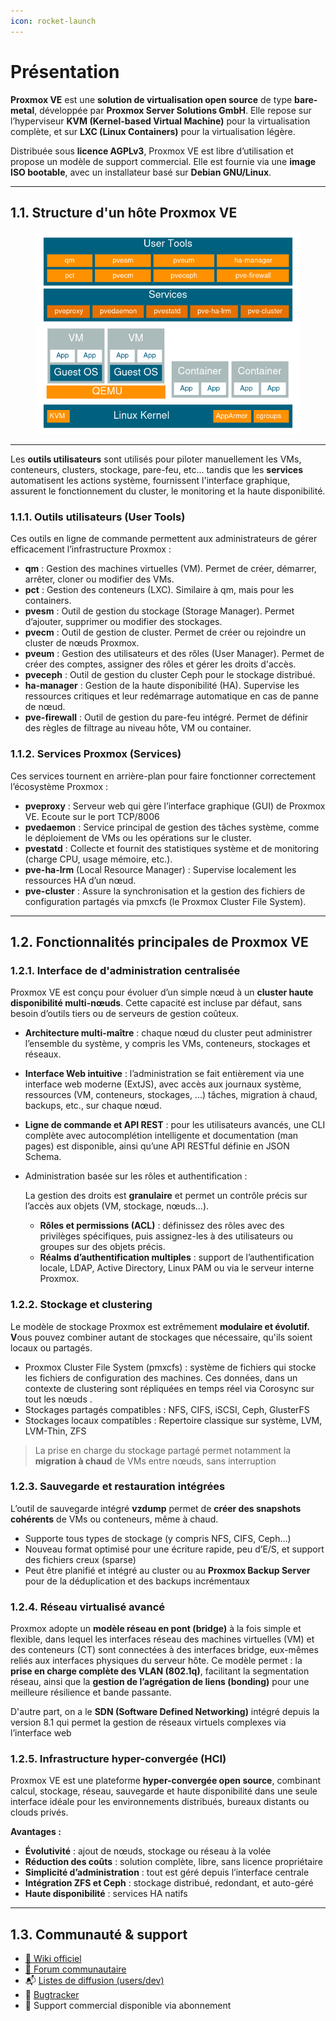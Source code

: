 ```yaml
---
icon: rocket-launch
---
```


# Présentation

**Proxmox VE** est une **solution de virtualisation open source** de type **bare-metal**, développée par **Proxmox Server Solutions GmbH**. Elle repose sur l’hyperviseur **KVM (Kernel-based Virtual Machine)** pour la virtualisation complète, et sur **LXC (Linux Containers)** pour la virtualisation légère.

Distribuée sous **licence AGPLv3**, Proxmox VE est libre d’utilisation et propose un modèle de support commercial. Elle est fournie via une **image ISO bootable**, avec un installateur basé sur **Debian GNU/Linux**.

***

## 1.1. Structure d'un hôte Proxmox VE

<figure><img src=".gitbook/assets/image.png" alt=""><figcaption></figcaption></figure>

***

Les **outils utilisateurs** sont utilisés pour piloter manuellement les VMs, conteneurs, clusters, stockage, pare-feu, etc... tandis que les **services** automatisent les actions système, fournissent l'interface graphique, assurent le fonctionnement du cluster, le monitoring et la haute disponibilité.

### 1.1.1. Outils utilisateurs (User Tools)

Ces outils en ligne de commande permettent aux administrateurs de gérer efficacement l’infrastructure Proxmox :

* **qm** : Gestion des machines virtuelles (VM). Permet de créer, démarrer, arrêter, cloner ou modifier des VMs.
* **pct** : Gestion des conteneurs (LXC). Similaire à qm, mais pour les containers.
* **pvesm** : Outil de gestion du stockage (Storage Manager). Permet d’ajouter, supprimer ou modifier des stockages.
* **pvecm** : Outil de gestion de cluster. Permet de créer ou rejoindre un cluster de nœuds Proxmox.
* **pveum** : Gestion des utilisateurs et des rôles (User Manager). Permet de créer des comptes, assigner des rôles et gérer les droits d'accès.
* **pveceph** : Outil de gestion du cluster Ceph pour le stockage distribué.
* **ha-manager** : Gestion de la haute disponibilité (HA). Supervise les ressources critiques et leur redémarrage automatique en cas de panne de nœud.
* **pve-firewall** : Outil de gestion du pare-feu intégré. Permet de définir des règles de filtrage au niveau hôte, VM ou container.

### 1.1.2. Services Proxmox (Services)

Ces services tournent en arrière-plan pour faire fonctionner correctement l’écosystème Proxmox :

* **pveproxy** : Serveur web qui gère l’interface graphique (GUI) de Proxmox VE. Ecoute sur le port TCP/8006
* **pvedaemon** : Service principal de gestion des tâches système, comme le déploiement de VMs ou les opérations sur le cluster.
* **pvestatd** : Collecte et fournit des statistiques système et de monitoring (charge CPU, usage mémoire, etc.).
* **pve-ha-lrm** (Local Resource Manager) : Supervise localement les ressources HA d’un nœud.
* **pve-cluster** : Assure la synchronisation et la gestion des fichiers de configuration partagés via pmxcfs (le Proxmox Cluster File System).

***

## 1.2. Fonctionnalités principales de Proxmox VE

### 1.2.1. Interface de d'administration centralisée&#x20;

Proxmox VE est conçu pour évoluer d’un simple nœud à un **cluster haute disponibilité multi-nœuds**. Cette capacité est incluse par défaut, sans besoin d’outils tiers ou de serveurs de gestion coûteux.

* **Architecture multi-maître** : chaque nœud du cluster peut administrer l’ensemble du système, y compris les VMs, conteneurs, stockages et réseaux.
* **Interface Web intuitive** : l’administration se fait entièrement via une interface web moderne (ExtJS), avec accès aux journaux système, ressources (VM, conteneurs, stockages, ...)  tâches, migration à chaud, backups, etc., sur chaque nœud.
* **Ligne de commande et API REST** : pour les utilisateurs avancés, une CLI complète avec autocomplétion intelligente et documentation (man pages) est disponible, ainsi qu’une API RESTful définie en JSON Schema.
*   Administration basée sur les rôles et authentification :&#x20;

    La gestion des droits est **granulaire** et permet un contrôle précis sur l’accès aux objets (VM, stockage, nœuds...).

    * **Rôles et permissions (ACL)** : définissez des rôles avec des privilèges spécifiques, puis assignez-les à des utilisateurs ou groupes sur des objets précis.
    * **Réalms d’authentification multiples** : support de l’authentification locale, LDAP, Active Directory, Linux PAM ou via le serveur interne Proxmox.

### 1.2.2. Stockage et clustering

Le modèle de stockage Proxmox est extrêmement **modulaire et évolutif. V**ous pouvez combiner autant de stockages que nécessaire, qu'ils soient locaux ou partagés.

* Proxmox Cluster File System (pmxcfs) : système de fichiers qui stocke les fichiers de configuration des machines. Ces données, dans un contexte de clustering sont répliquées en temps réel via Corosync sur tout les nœuds .&#x20;
* Stockages partagés compatibles : NFS, CIFS, iSCSI, Ceph, GlusterFS
* Stockages locaux compatibles : Repertoire classique sur système, LVM, LVM-Thin, ZFS

> La prise en charge du stockage partagé permet notamment la **migration à chaud** de VMs entre nœuds, sans interruption

### 1.2.3. Sauvegarde et restauration intégrées

L’outil de sauvegarde intégré **vzdump** permet de **créer des snapshots cohérents** de VMs ou conteneurs, même à chaud.

* Supporte tous types de stockage (y compris NFS, CIFS, Ceph…)
* Nouveau format optimisé pour une écriture rapide, peu d’E/S, et support des fichiers creux (sparse)
* Peut être planifié et intégré au cluster ou au **Proxmox Backup Server** pour de la déduplication et des backups incrémentaux

### 1.2.4. Réseau virtualisé avancé

Proxmox adopte un **modèle réseau en pont (bridge)** à la fois simple et flexible, dans lequel les interfaces réseau des machines virtuelles (VM) et des conteneurs (CT) sont connectées à des interfaces bridge, eux-mêmes reliés aux interfaces physiques du serveur hôte. Ce modèle permet : la **prise en charge complète des VLAN (802.1q)**, facilitant la segmentation réseau, ainsi que la **gestion de l’agrégation de liens (bonding)** pour une meilleure résilience et bande passante.

D'autre part, on a le **SDN (Software Defined Networking)** intégré depuis la version 8.1  qui  permet la gestion de réseaux virtuels complexes via l’interface web

### 1.2.5. Infrastructure hyper-convergée (HCI)

Proxmox VE est une plateforme **hyper-convergée open source**, combinant calcul, stockage, réseau, sauvegarde et haute disponibilité dans une seule interface idéale pour les environnements distribués, bureaux distants ou clouds privés.

**Avantages :**

* **Évolutivité** : ajout de nœuds, stockage ou réseau à la volée
* **Réduction des coûts** : solution complète, libre, sans licence propriétaire
* **Simplicité d’administration** : tout est géré depuis l’interface centrale
* **Intégration ZFS et Ceph** : stockage distribué, redondant, et auto-géré
* **Haute disponibilité** : services HA natifs

***

## 1.3. Communauté & support

* [📘 Wiki officiel](https://pve.proxmox.com/wiki/Main_Page)
* [💬 Forum communautaire](https://forum.proxmox.com/)
* 📬 [Listes de diffusion (users/dev)](https://lists.proxmox.com/)
* 🐞 [Bugtracker](https://bugzilla.proxmox.com/)
* 💼 Support commercial disponible via abonnement

